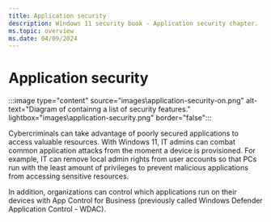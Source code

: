 ```yaml
---
title: Application security
description: Windows 11 security book - Application security chapter.
ms.topic: overview
ms.date: 04/09/2024
---
```


# Application security

:::image type="content" source="images\application-security-on.png" alt-text="Diagram of containng a list of security features." lightbox="images\application-security.png" border="false":::

Cybercriminals can take advantage of poorly secured applications to access valuable resources. With Windows 11, IT admins can combat common application attacks from the moment a device is provisioned. For example, IT can remove local admin rights from user accounts so that PCs run with the least amount of privileges to prevent malicious applications from accessing sensitive resources.

In addition, organizations can control which applications run on their devices with App Control for Business (previously called Windows Defender Application Control - WDAC).
